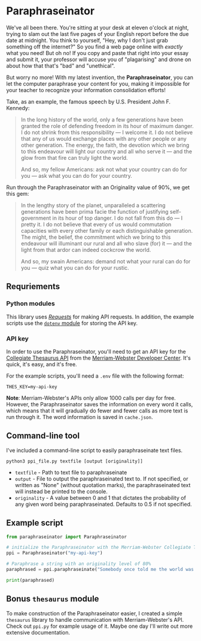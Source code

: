 # Paraphraseinator
We've all been there. You're sitting at your desk at eleven o'clock at night, trying to slam out the last five pages of your English report before the due date at midnight. You think to yourself, "Hey, why I don't just grab something off the internet?" So you find a web page online with *exactly* what you need! But oh no! If you copy and paste that right into your essay and submit it, your professor will accuse you of "plagarising" and drone on about how that that's "bad" and "unethical".

But worry no more! With my latest invention, the **Paraphraseinator**, you can let the computer paraphrase your content for you, making it impossible for your teacher to recognize your information consolidation efforts!

Take, as an example, the famous speech by U.S. President John F. Kennedy:

> In the long history of the world, only a few generations have been granted the role of defending freedom in its hour of maximum danger. I do not shrink from this responsibility — I welcome it. I do not believe that any of us would exchange places with any other people or any other generation. The energy, the faith, the devotion which we bring to this endeavour will light our country and all who serve it — and the glow from that fire can truly light the world.
> 
> And so, my fellow Americans: ask not what your country can do for you — ask what you can do for your country.

Run through the Paraphraseinator with an Originality value of 90%, we get this gem:

> In the lengthy story of the planet, unparalleled a scattering generations have been prima facie the function of justifying self-government in its hour of top danger. I do not fall from this do — I pretty it. I do not believe that every of us would commutation capacities with every other family or each distinguishable generation. The might, the belief, the commitment which we bring to this endeavour will illuminant our rural and all who slave (for) it — and the light from that ardor can indeed cockcrow the world.
> 
> And so, my swain Americans: demand not what your rural can do for you — quiz what you can do for your rustic.

## Requriements
### Python modules
This library uses *[Requests](https://requests.readthedocs.io/en/master/)* for making API requests. In addition, the example scripts use the [`dotenv` module](https://pypi.org/project/python-dotenv/) for storing the API key.

### API key
In order to use the Paraphraseinator, you'll need to get an API key for the [Collegiate Thesaurus API](https://dictionaryapi.com/products/api-collegiate-thesaurus) from the [Merriam-Webster Developer Center](https://dictionaryapi.com). It's quick, it's easy, and it's free.

For the example scripts, you'll need a `.env` file with the following format:
```
THES_KEY=my-api-key
```

**Note**: Merriam-Webster's APIs only allow 1000 calls per day for free. However, the Paraphraseinator saves the information on every word it calls, which means that it will gradually do fewer and fewer calls as more text is run through it. The word information is saved in `cache.json`.

## Command-line tool
I've included a command-line script to easily paraphraseinate text files.
```
python3 ppi_file.py textfile [output [originality]]
```

* `textfile` - Path to text file to paraphraseinate
* `output` - File to output the paraphraseinated text to. If not specified, or written as "None" (without quotation marks), the paraphraseinated text will instead be printed to the console.
* `originality` - A value between 0 and 1 that dictates the probability of any given word being paraphraseinated. Defaults to 0.5 if not specified.

## Example script
```python
from paraphraseinator import Paraphraseinator

# initialize the Paraphraseinator with the Merriam-Webster Collegiate Thesaurus API key
ppi = Paraphraseinator("my-api-key")

# Paraphrase a string with an originality level of 80%
paraphrased = ppi.paraphraseinate("Somebody once told me the world was gonna roll me", originality=0.8)

print(paraphrased)
```

## Bonus `thesaurus` module
To make construction of the Paraphraseinator easier, I created a simple `thesaurus` library to handle communication with Merriam-Webster's API. Check out `ppi.py` for example usage of it. Maybe one day I'll write out more extensive documentation.